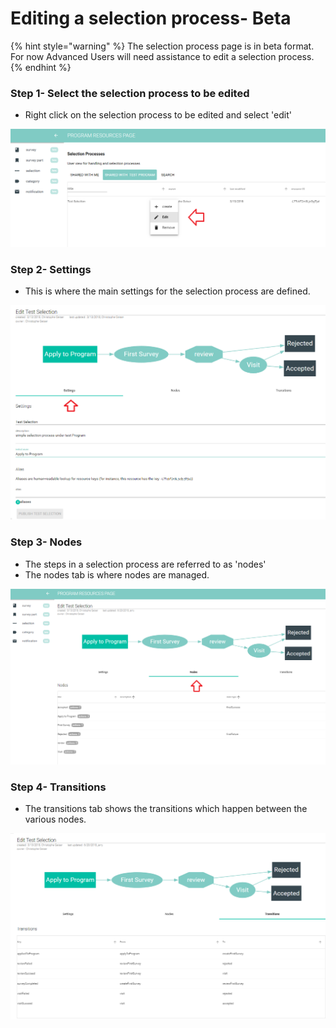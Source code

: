 # Editing a selection process- Beta

{% hint style="warning" %}
The selection process page is in beta format.  For now Advanced Users will need assistance to edit a selection process.
{% endhint %}

### Step 1- Select the selection process to be edited

* Right click on the selection process to be edited and select 'edit'

![](../../../../.gitbook/assets/image%20%28119%29.png)

### Step 2- Settings 

* This is where the main settings for the selection process are defined.

![](../../../../.gitbook/assets/image%20%2851%29.png)

### Step 3- Nodes

* The steps in a selection process are referred to as 'nodes'
* The nodes tab is where nodes are managed. 

![](../../../../.gitbook/assets/image%20%2846%29.png)

### Step 4- Transitions

* The transitions tab shows the transitions which happen between the various nodes.

![](../../../../.gitbook/assets/image%20%28109%29.png)

